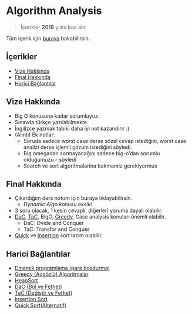 # Algorithm Analysis <!-- omit in toc -->

> İçerikler **2018** yılını baz alır.

Tüm içerik için [buraya][Tüm İçerik] bakabilirsin.

## İçerikler <!-- omit in toc -->

- [Vize Hakkında](#vize-hakk%C4%B1nda)
- [Final Hakkında](#final-hakk%C4%B1nda)
- [Harici Bağlantılar](#harici-ba%C4%9Flant%C4%B1lar)

## Vize Hakkında

- Big O konusuna kadar sorumluyuz.
- Sınavda türkçe yazılabilmekte
- İngilizce yazmak tabiki daha iyi not kazandırır :)
- (Alıntı) Ek notlar:
  - Soruda sadece worst case derse sözel cevap istediğini, worst case analizi derse işlemli çözüm istediğini söyledi.
  - Big omegadan sormayacağını sadece big-o’dan sorumlu olduğumuzu - söyledi
  - Search ve sort algoritmalarina bakmamiz gerekiyormus

## Final Hakkında

- Çıkardığım ders notum için buraya tıklayabilirsin.
  - *Dynamic Algo konusu eksik!*
- 3 soru olacak, 1 kesin cevaplı, diğerleri yoruma dayalı olabilir.
- [DaC][DaC], [TaC][TaC], BigO, [Greedy][Greedy], Case analysis konuları önemli olabilir.
  - DaC: Dvide and Conquer
  - TaC: Transfor and Conquer
- [Quick][Quick Sort] ve [Insertion][Insertion Sort] sort lazım olabilir.

## Harici Bağlantılar

- [Dinamik programlama (para bozdurma)](http://comp.eng.ankara.edu.tr/files/2016/02/lect15_Coin_changing.pdf)
- [Greedy (Açgözlü) Algoritmalar](http://aytugonan.cbu.edu.tr/YZM3207/LectureNotes/YZM3207_ders09.pdf)
- [HeapSort](https://www.youtube.com/watch?v=MtQL_ll5KhQ)
- [DaC (Böl ve Fethet)](http://aytugonan.cbu.edu.tr/YZM3207/LectureNotes/YZM3207_ders05.pdf)
- [TaC (Değiştir ve Fethet)](http://aytugonan.cbu.edu.tr/YZM3207/LectureNotes/YZM3207_ders07.pdf)
- [Insertion Sort](https://www.youtube.com/watch?v=OGzPmgsI-pQ)
- [Quick Sort](https://www.youtube.com/watch?v=PgBzjlCcFvc)([Alternatif](https://www.youtube.com/watch?v=ZHVk2blR45Q))

[Tüm İçerik]: https://drive.google.com/open?id=11bIElsv_7LJoa-ersCNAXvFBHXEuqnTV
[DaC]: https://drive.google.com/open?id=1HDB5FxR4MYNzcu-qwnqD_yvaTefJ9kwD
[Greedy]: https://drive.google.com/open?id=1bx0iN5-ZSaCyEnYGohLkmUBlGy5L7TA_
[TaC]: https://drive.google.com/open?id=1EP3NaNtqRKXYq6asWvuidi017XqIKBlt
[Quick Sort]: https://www.youtube.com/watch?v=PgBzjlCcFvc
[Insertion Sort]: https://www.youtube.com/watch?v=OGzPmgsI-pQ